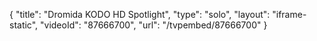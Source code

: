 {
    "title": "Dromida KODO HD Spotlight",
    "type": "solo",
    "layout": "iframe-static",
    "videoId": "87666700",
    "url": "\/tvpembed\/87666700"
}